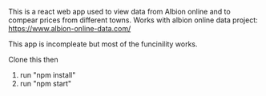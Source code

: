 This is a react web app used to view data from Albion online and to compear prices from different towns. Works with albion online data project: https://www.albion-online-data.com/

This app is incompleate but most of the funcinility works.



Clone this then

1. run "npm install"
2. run "npm start"

